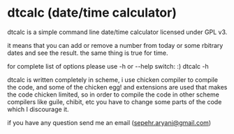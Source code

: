 dtcalc (date/time calculator)
======

dtcalc is a simple command line date/time calculator licensed under GPL v3.

it means that you can add or remove a number from today or some rbitrary dates and see the result.
the same thing is true for time.

for complete list of options please use -h or --help switch:
:) dtcalc -h

dtcalc is written completely in scheme, i use chicken compiler to compile the code, and some of the chicken
egg! and extensions are used that makes the code chicken limited, so in order to compile the code in other
scheme compilers like guile, chibit, etc you have to change some parts of the code which I discourage it.

if you have any question send me an email (sepehr.aryani@gmail.com)
